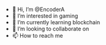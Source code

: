 - 👋 Hi, I’m @EncoderA
- 👀 I’m interested in gaming
- 🌱 I’m currently learning blockchain
- 💞️ I’m looking to collaborate on 
- 📫 How to reach me 

<!---
EncoderA/EncoderA is a ✨ special ✨ repository because its `README.md` (this file) appears on your GitHub profile.
You can click the Preview link to take a look at your changes.
--->
